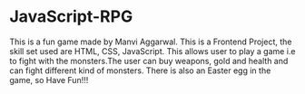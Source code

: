 # JavaScript-RPG
This is a fun game made by Manvi Aggarwal.
This is a Frontend Project, the skill set used are HTML, CSS, JavaScript.
This allows user to play a game i.e to fight with the monsters.The user can buy weapons, gold and health and can fight different kind of monsters.
There is also an Easter egg in the game, so Have Fun!!!
